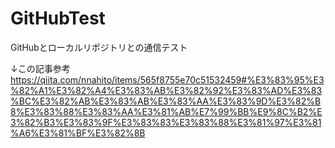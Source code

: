 # GitHubTest

GitHubとローカルリポジトリとの通信テスト

↓この記事参考
https://qiita.com/nnahito/items/565f8755e70c51532459#%E3%83%95%E3%82%A1%E3%82%A4%E3%83%AB%E3%82%92%E3%83%AD%E3%83%BC%E3%82%AB%E3%83%AB%E3%83%AA%E3%83%9D%E3%82%B8%E3%83%88%E3%83%AA%E3%81%AB%E7%99%BB%E9%8C%B2%E3%82%B3%E3%83%9F%E3%83%83%E3%83%88%E3%81%97%E3%81%A6%E3%81%BF%E3%82%8B
